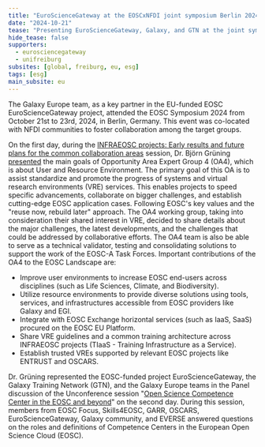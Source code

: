 ```yaml
---
title: "EuroScienceGateway at the EOSCxNFDI joint symposium Berlin 2024"
date: "2024-10-21"
tease: "Presenting EuroScienceGateway, Galaxy, and GTN at the joint symposium of EOSC and NFDI 2024"
hide_tease: false
supporters:
  - eurosciencegateway
  - unifreiburg
subsites: [global, freiburg, eu, esg]
tags: [esg]
main_subsite: eu
---
```


The Galaxy Europe team, as a key partner in the EU-funded EOSC EuroScienceGateway project, attended the EOSC Symposium 2024 from October 21st to 23rd, 2024, in Berlin, Germany. This event was co-located with NFDI communities to foster collaboration among the target groups.

On the first day, during the [INFRAEOSC projects: Early results and future plans for the common collaboration areas](https://eosc.eu/eosc-symposium-2024-outcomes-and-resources/) session, Dr. Björn Grüning [presented](https://youtu.be/0-Sx1xJ5RN8?feature=shared&t=1807) the main goals of Opportunity Area Expert Group 4 (OA4), which is about User and Resource Environment. The primary goal of this OA is to assist standardize and promote the progress of systems and virtual research environments (VRE) services. This enables projects to speed specific advancements, collaborate on bigger challenges, and establish cutting-edge EOSC application cases. Following EOSC's key values and the "reuse now, rebuild later" approach. The OA4 working group, taking into consideration their shared interest in VRE, decided to share details about the major challenges, the latest developments, and the challenges that could be addressed by collaborative efforts. The OA4 team is also be able to serve as a technical validator, testing and consolidating solutions to support the work of the EOSC-A Task Forces. Important contributions of the OA4 to the EOSC Landscape are:

- Improve user environments to increase EOSC end-users across disciplines (such as Life Sciences, Climate, and Biodiversity).
- Utilize resource environments to provide diverse solutions using tools, services, and infrastructures accessible from EOSC providers like Galaxy and EGI.
- Integrate with EOSC Exchange horizontal services (such as IaaS, SaaS) procured on the EOSC EU Platform.
- Share VRE guidelines and a common training architecture across INFRAEOSC projects (TIaaS - Training Infrastructure as a Service).
- Establish trusted VREs supported by relevant EOSC projects like ENTRUST and OSCARS.

Dr. Grüning represented the EOSC-funded project EuroScienceGateway, the Galaxy Training Network (GTN), and the Galaxy Europe teams in the Panel discussion of the Unconference session "[Open Science Competence Center in the EOSC and beyond](https://www.youtube.com/watch?v=kCNQMH_De5g)" on the second day. During this session, members from EOSC Focus, Skills4EOSC, GARR, OSCARS, EuroScienceGateway, Galaxy community, and EVERSE answered questions on the roles and definitions of Competence Centers in the European Open Science Cloud (EOSC).
